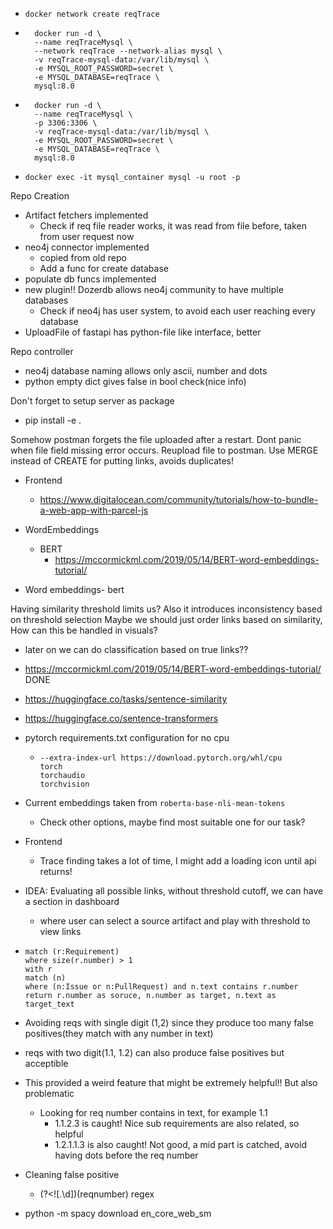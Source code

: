 - `docker network create reqTrace`
- ```       
    docker run -d \
    --name reqTraceMysql \
    --network reqTrace --network-alias mysql \
    -v reqTrace-mysql-data:/var/lib/mysql \
    -e MYSQL_ROOT_PASSWORD=secret \
    -e MYSQL_DATABASE=reqTrace \
    mysql:8.0
    ```
- ```       
    docker run -d \
    --name reqTraceMysql \
    -p 3306:3306 \
    -v reqTrace-mysql-data:/var/lib/mysql \
    -e MYSQL_ROOT_PASSWORD=secret \
    -e MYSQL_DATABASE=reqTrace \
    mysql:8.0
    ```
- `docker exec -it mysql_container mysql -u root -p`

Repo Creation
- Artifact fetchers implemented
  - Check if req file reader works, it was read from file before, taken from user request now
- neo4j connector implemented
  - copied from old repo
  - Add a func for create database
- populate db funcs implemented
- new plugin!! Dozerdb allows neo4j community to have multiple databases
  - Check if neo4j has user system, to avoid each user reaching every database
- UploadFile of fastapi has python-file like interface, better


Repo controller
- neo4j database naming allows only ascii, number and dots
- python empty dict gives false in bool check(nice info)

Don't forget to setup server as package
- pip install -e .

Somehow postman forgets the file uploaded after a restart. Dont panic when file field missing error occurs. Reupload file to postman.
Use MERGE instead of CREATE for putting links, avoids duplicates!

- Frontend
  - https://www.digitalocean.com/community/tutorials/how-to-bundle-a-web-app-with-parcel-js
- WordEmbeddings
  - BERT
    - https://mccormickml.com/2019/05/14/BERT-word-embeddings-tutorial/

- Word embeddings- bert

Having similarity threshold limits us? Also it introduces inconsistency based on threshold selection
Maybe we should just order links based on similarity, How can this be handled in visuals?
  - later on we can do classification based on true links??
- https://mccormickml.com/2019/05/14/BERT-word-embeddings-tutorial/ DONE
- https://huggingface.co/tasks/sentence-similarity
- https://huggingface.co/sentence-transformers

- pytorch requirements.txt configuration for no cpu
  - ```
    --extra-index-url https://download.pytorch.org/whl/cpu
    torch
    torchaudio
    torchvision
    ```

- Current embeddings taken from `roberta-base-nli-mean-tokens`
  - Check other options, maybe find most suitable one for our task?

- Frontend
  - Trace finding takes a lot of time, I might add a loading icon until api returns!

- IDEA: Evaluating all possible links, without threshold cutoff, we can have a section in dashboard 
  - where user can select a source artifact and play with threshold to view links

- ```
  match (r:Requirement)
  where size(r.number) > 1
  with r
  match (n)
  where (n:Issue or n:PullRequest) and n.text contains r.number
  return r.number as soruce, n.number as target, n.text as target_text
  ```
- Avoiding reqs with single digit (1,2) since they produce too many false positives(they match with any number in text)
- reqs with two digit(1.1, 1.2) can also produce false positives but acceptible
- This provided a weird feature that might be extremely helpful!! But also problematic
  - Looking for req number contains in text, for example 1.1
    - 1.1.2.3 is caught! Nice sub requirements are also related, so helpful
    - 1.2.1.1.3 is also caught! Not good, a mid part is catched, avoid having dots before the req number
- Cleaning false positive 
  - (?<![\.\d])(reqnumber) regex

- python -m spacy download en_core_web_sm